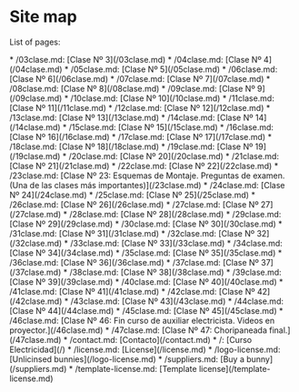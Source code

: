# Site map

List of pages:


<div class='sitemap'>
* /03clase.md: [Clase Nº 3](/03clase.md)
* /04clase.md: [Clase Nº 4](/04clase.md)
* /05clase.md: [Clase Nº 5](/05clase.md)
* /06clase.md: [Clase Nº 6](/06clase.md)
* /07clase.md: [Clase Nº 7](/07clase.md)
* /08clase.md: [Clase Nº 8](/08clase.md)
* /09clase.md: [Clase Nº 9](/09clase.md)
* /10clase.md: [Clase Nº 10](/10clase.md)
* /11clase.md: [Clase Nº 11](/11clase.md)
* /12clase.md: [Clase Nº 12](/12clase.md)
* /13clase.md: [Clase Nº 13](/13clase.md)
* /14clase.md: [Clase Nº 14](/14clase.md)
* /15clase.md: [Clase Nº 15](/15clase.md)
* /16clase.md: [Clase Nº 16](/16clase.md)
* /17clase.md: [Clase Nº 17](/17clase.md)
* /18clase.md: [Clase Nº 18](/18clase.md)
* /19clase.md: [Clase Nº 19](/19clase.md)
* /20clase.md: [Clase Nº 20](/20clase.md)
* /21clase.md: [Clase Nº 21](/21clase.md)
* /22clase.md: [Clase Nº 22](/22clase.md)
* /23clase.md: [Clase Nº 23: Esquemas de Montaje. Preguntas de examen. (Una de las clases más importantes)](/23clase.md)
* /24clase.md: [Clase Nº 24](/24clase.md)
* /25clase.md: [Clase Nº 25](/25clase.md)
* /26clase.md: [Clase Nº 26](/26clase.md)
* /27clase.md: [Clase Nº 27](/27clase.md)
* /28clase.md: [Clase Nº 28](/28clase.md)
* /29clase.md: [Clase Nº 29](/29clase.md)
* /30clase.md: [Clase Nº 30](/30clase.md)
* /31clase.md: [Clase Nº 31](/31clase.md)
* /32clase.md: [Clase Nº 32](/32clase.md)
* /33clase.md: [Clase Nº 33](/33clase.md)
* /34clase.md: [Clase Nº 34](/34clase.md)
* /35clase.md: [Clase Nº 35](/35clase.md)
* /36clase.md: [Clase Nº 36](/36clase.md)
* /37clase.md: [Clase Nº 37](/37clase.md)
* /38clase.md: [Clase Nº 38](/38clase.md)
* /39clase.md: [Clase Nº 39](/39clase.md)
* /40clase.md: [Clase Nº 40](/40clase.md)
* /41clase.md: [Clase Nº 41](/41clase.md)
* /42clase.md: [Clase Nº 42](/42clase.md)
* /43clase.md: [Clase Nº 43](/43clase.md)
* /44clase.md: [Clase Nº 44](/44clase.md)
* /45clase.md: [Clase Nº 45](/45clase.md)
* /46clase.md: [Clase Nº 46: Fin curso de auxiliar electricista. Videos en proyector.](/46clase.md)
* /47clase.md: [Clase Nº 47: Choripaneada final.](/47clase.md)
* /contact.md: [Contacto](/contact.md)
* /: [Curso Electricidad](/)
* /license.md: [License](/license.md)
* /logo-license.md: [Unlicinsed bunnies](/logo-license.md)
* /suppliers.md: [Buy a bunny](/suppliers.md)
* /template-license.md: [Template license](/template-license.md)
</div>

